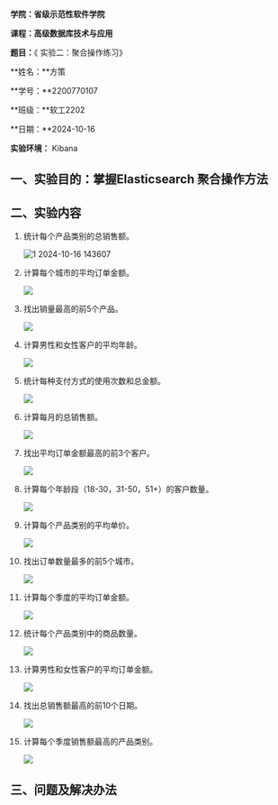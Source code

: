 **学院：省级示范性软件学院**

**课程：高级数据库技术与应用**

**题目：**《 实验二：聚合操作练习》

**姓名：**方策

**学号：**2200770107

**班级：**软工2202

**日期：**2024-10-16

**实验环境：**  Kibana

## 一、实验目的：掌握Elasticsearch 聚合操作方法



## 二、实验内容

1. 统计每个产品类别的总销售额。

   ![1   2024-10-16 143607](./1%20%20%202024-10-16%20143607.png)

2. 计算每个城市的平均订单金额。

   ![](./%E8%81%9A%E5%90%88%E6%93%8D%E4%BD%9C%E7%BB%83%E4%B9%A0/2%20%20%202024-10-16%20143727.png)

3. 找出销量最高的前5个产品。

   ![](./%E8%81%9A%E5%90%88%E6%93%8D%E4%BD%9C%E7%BB%83%E4%B9%A0/3%20%202024-10-16%20143904.png)

4. 计算男性和女性客户的平均年龄。

   ![](./%E8%81%9A%E5%90%88%E6%93%8D%E4%BD%9C%E7%BB%83%E4%B9%A0/4%20%202024-10-16%20144004.png)

5. 统计每种支付方式的使用次数和总金额。

   ![](./%E8%81%9A%E5%90%88%E6%93%8D%E4%BD%9C%E7%BB%83%E4%B9%A0/5%20%202024-10-16%20144116.png)

6. 计算每月的总销售额。

   ![](./%E8%81%9A%E5%90%88%E6%93%8D%E4%BD%9C%E7%BB%83%E4%B9%A0/6%20%20%202024-10-16%20144205.png)

7. 找出平均订单金额最高的前3个客户。

   ![](./%E8%81%9A%E5%90%88%E6%93%8D%E4%BD%9C%E7%BB%83%E4%B9%A0/7%20%20%202024-10-16%20144310.png)

8. 计算每个年龄段（18-30，31-50，51+）的客户数量。

   ![](./%E8%81%9A%E5%90%88%E6%93%8D%E4%BD%9C%E7%BB%83%E4%B9%A0/8%20%20%202024-10-16%20144418.png)

9. 计算每个产品类别的平均单价。

   ![](./%E8%81%9A%E5%90%88%E6%93%8D%E4%BD%9C%E7%BB%83%E4%B9%A0/9%20%20%202024-10-16%20144508.png)

10. 找出订单数量最多的前5个城市。

    ![](./%E8%81%9A%E5%90%88%E6%93%8D%E4%BD%9C%E7%BB%83%E4%B9%A0/10%20%202024-10-16%20144546.png)

11. 计算每个季度的平均订单金额。

    ![](./%E8%81%9A%E5%90%88%E6%93%8D%E4%BD%9C%E7%BB%83%E4%B9%A0/11%20%202024-10-16%20144633.png)

12. 统计每个产品类别中的商品数量。

    ![](./%E8%81%9A%E5%90%88%E6%93%8D%E4%BD%9C%E7%BB%83%E4%B9%A0/12%20%202024-10-16%20144738.png)

13. 计算男性和女性客户的平均订单金额。

    ![](./%E8%81%9A%E5%90%88%E6%93%8D%E4%BD%9C%E7%BB%83%E4%B9%A0/13%20%202024-10-16%20144822.png)

14. 找出总销售额最高的前10个日期。

    ![](./%E8%81%9A%E5%90%88%E6%93%8D%E4%BD%9C%E7%BB%83%E4%B9%A0/14%20%202024-10-16%20144907.png)

15. 计算每个季度销售额最高的产品类别。

    ![](./%E8%81%9A%E5%90%88%E6%93%8D%E4%BD%9C%E7%BB%83%E4%B9%A0/15%20%202024-10-16%20145035.png)

    

## 三、问题及解决办法